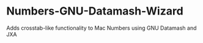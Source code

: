 # Numbers-GNU-Datamash-Wizard
Adds crosstab-like functionality to Mac Numbers using GNU Datamash and JXA 

